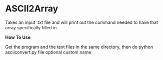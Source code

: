# ASCII2Array
Takes an input .txt file and will print out the command needed to have that array specifically filled in.

<b>How To Use</b>

Get the program and the text files in the same directory, then do
python asciiconvert.py file optional custom name
